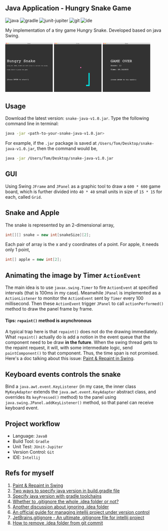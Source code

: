 ## Java Application - Hungry Snake Game
![java](https://img.shields.io/badge/java-1.8-brightgreen)
![gradle](https://img.shields.io/badge/gradle-7.0-brightgreen)
![junit-jupiter](https://img.shields.io/badge/junit-5.7.0-brightgreen)
![git](https://img.shields.io/badge/git-2.24.3-brightgreen)
![ide](https://img.shields.io/badge/intellij-21.3.1-brightgreen)

My implementation of a tiny game Hungry Snake. Developed based on java Swing.
<p align="left" width="100%">
    <img width="30%" src="imgs/snake-welcome.png"> 
    <img width="30%" src="imgs/snake-gameplay.png"> 
    <img width="30%" src="imgs/snake-gameover.png"> 
</p>

## Usage
Download the latest version: `snake-java-v1.0.jar`. Type the following command line in terminal:
```bash
java -jar <path-to-your-snake-java-v1.0.jar>
```

For example, if the `.jar` package is saved at `/Users/Tom/Desktop/snake-java-v1.0.jar`, then the command would be,
```bash
java -jar /Users/Tom/Desktop/snake-java-v1.0.jar
```

## GUI
Using Swing `JFrame` and `JPanel` as a graphic tool to draw a `600 * 600` game board, which is further divided into `40 * 40` small units in size of `15 * 15` for each, called `Grid`.

## Snake and Apple
The snake is represented by an 2-dimensional array,
```java
int[][] snake = new int[snakeSize][2];
```
Each pair of array is the x and y coordinates of a point. For apple, it needs only 1 point,
```java
int[] apple = new int[2];
```

## Animating the image by Timer `ActionEvent`
The main idea is to use `javax.swing.Timer` to fire `ActionEvent` at specified intervals (that is 100ms in my case). Meanwhile `JPanel` is implemented as a `ActionListener` to monitor the `ActionEvent` sent by `Timer` every 100 millisecond. Then these `ActionEvent` trigger `JPanel` to call `actionPerformed()` method to draw the panel frame by frame.

#### Tips: `repaint()` method is asynchronous
A typical trap here is that `repaint()` does not do the drawing immediately. What `repaint()` actually do is add a notion in the event queue that the component need to be draw **in the future**. When the swing thread gets to the repaint request, it will, with some intermediate logic, send
`paintComponent()` to that component. Thus, the time span is not promised. Here's a doc talking about this issue: [<ins>Paint & Repaint in Swing</ins>](https://web.stanford.edu/class/archive/cs/cs108/cs108.1092/handouts/27PaintRepaint.pdf).

## Keyboard events controls the snake
Bind a `java.awt.event.KeyListener` (in my case, the inner class `MyKeyAdapter` extends the `java.awt.event.KeyAdapter` abstract class, and overrides its `keyPressed()` method) to the panel using `java.swing.JPanel.addKeyListener()` method, so that panel can receive keyboard event.

## Project workflow
- Language: `Java8`
- Build Tool: `Gradle`
- Unit Test: `JUnit-Jupiter`
- Version Control: `Git`
- IDE: `Intellij`

## Refs for myself
1. [Paint & Repaint in Swing](https://web.stanford.edu/class/archive/cs/cs108/cs108.1092/handouts/27PaintRepaint.pdf)
2. [Two ways to specify java version in build.gradle file](https://stackoverflow.com/questions/27861658/how-specify-the-required-java-version-in-a-gradle-build)
3. [Specify java version with gradle toolchains](https://docs.gradle.org/current/userguide/toolchains.html)
4. [Whether to .gitignore the whole .idea folder or not?](https://stackoverflow.com/questions/3041154/intellij-idea-9-10-what-folders-to-check-into-or-not-check-into-source-contro)
5. [Another discussion about ignoring .idea folder](https://stackoverflow.com/questions/11968531/what-to-gitignore-from-the-idea-folder)
6. [An official guide for managing intellij project under version control](https://intellij-support.jetbrains.com/hc/en-us/articles/206544839-How-to-manage-projects-under-Version-Control-Systems)
7. [JetBrains.gitignore - An ultimate .gitignore file for intellij project](https://github.com/github/gitignore/blob/main/Global/JetBrains.gitignore)
8. [How to remove .idea folder from git commit](https://www.david-merrick.com/2017/08/04/how-to-remove-the-idea-folder-from-git/)
